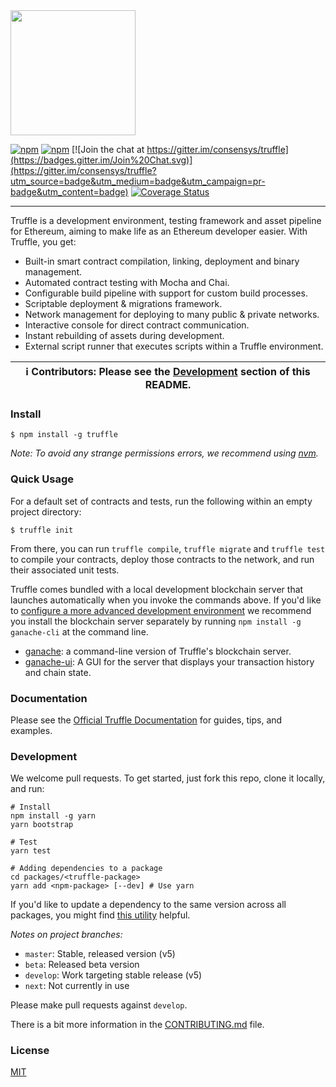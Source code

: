 <img src="https://trufflesuite.com/img/truffle-logo-dark.svg" width="200">

[![npm](https://img.shields.io/npm/v/truffle.svg)](https://www.npmjs.com/package/truffle)
[![npm](https://img.shields.io/npm/dm/truffle.svg)](https://www.npmjs.com/package/truffle)
[![Join the chat at https://gitter.im/consensys/truffle](https://badges.gitter.im/Join%20Chat.svg)](https://gitter.im/consensys/truffle?utm_source=badge&utm_medium=badge&utm_campaign=pr-badge&utm_content=badge)
[![Coverage Status](https://coveralls.io/repos/github/trufflesuite/truffle/badge.svg)](https://coveralls.io/github/trufflesuite/truffle)

-----------------------


Truffle is a development environment, testing framework and asset pipeline for Ethereum, aiming to make life as an Ethereum developer easier. With Truffle, you get:

* Built-in smart contract compilation, linking, deployment and binary management.
* Automated contract testing with Mocha and Chai.
* Configurable build pipeline with support for custom build processes.
* Scriptable deployment & migrations framework.
* Network management for deploying to many public & private networks.
* Interactive console for direct contract communication.
* Instant rebuilding of assets during development.
* External script runner that executes scripts within a Truffle environment.

| ℹ️ **Contributors**: Please see the [Development](#development) section of this README. |
| --- |

### Install

```
$ npm install -g truffle
```

*Note: To avoid any strange permissions errors, we recommend using [nvm](https://github.com/nvm-sh/nvm).*

### Quick Usage

For a default set of contracts and tests, run the following within an empty project directory:

```
$ truffle init
```

From there, you can run `truffle compile`, `truffle migrate` and `truffle test` to compile your contracts, deploy those contracts to the network, and run their associated unit tests.

Truffle comes bundled with a local development blockchain server that launches automatically when you invoke the commands  above. If you'd like to [configure a more advanced development environment](https://trufflesuite.com/docs/advanced/configuration) we recommend you install the blockchain server separately by running `npm install -g ganache-cli` at the command line.

+  [ganache](https://github.com/trufflesuite/ganache): a command-line version of Truffle's blockchain server.
+  [ganache-ui](https://github.com/trufflesuite/ganache-ui): A GUI for the server that displays your transaction history and chain state.


### Documentation

Please see the [Official Truffle Documentation](https://trufflesuite.com/docs/) for guides, tips, and examples.

### Development

We welcome pull requests. To get started, just fork this repo, clone it locally, and run:

```shell
# Install
npm install -g yarn
yarn bootstrap

# Test
yarn test

# Adding dependencies to a package
cd packages/<truffle-package>
yarn add <npm-package> [--dev] # Use yarn
```

If you'd like to update a dependency to the same version across all packages, you might find [this utility](https://www.npmjs.com/package/lerna-update-wizard) helpful.

*Notes on project branches:*
+    `master`: Stable, released version (v5)
+    `beta`: Released beta version
+    `develop`: Work targeting stable release (v5)
+    `next`: Not currently in use

Please make pull requests against `develop`.

There is a bit more information in the [CONTRIBUTING.md](./CONTRIBUTING.md) file.

### License

 [MIT](./LICENSE)
